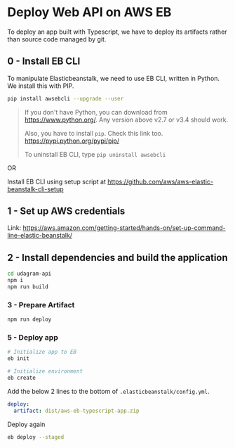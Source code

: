 # Deploy Web API on AWS EB

To deploy an app built with Typescript, we have to deploy its artifacts rather than source code managed by git.

## 0 - Install EB CLI

To manipulate Elasticbeanstalk, we need to use EB CLI, written in Python. We install this with PIP.

```sh
pip install awsebcli --upgrade --user
```

> If you don't have Python, you can download from https://www.python.org/. Any version above v2.7 or v3.4 should work.
>
> Also, you have to install `pip`. Check this link too. https://pypi.python.org/pypi/pip/
>
> To uninstall EB CLI, type `pip uninstall awsebcli`

OR

Install EB CLI using setup script at https://github.com/aws/aws-elastic-beanstalk-cli-setup

## 1 - Set up AWS credentials

Link: https://aws.amazon.com/getting-started/hands-on/set-up-command-line-elastic-beanstalk/

## 2 - Install dependencies and build the application

```sh
cd udagram-api
npm i
npm run build
```

### 3 - Prepare Artifact

```sh
npm run deploy
```

### 5 - Deploy app

```sh
# Initialize app to EB
eb init

# Initialize environment
eb create
```

Add the below 2 lines to the bottom of `.elasticbeanstalk/config.yml`.

```yml
deploy:
  artifact: dist/aws-eb-typescript-app.zip
```

Deploy again

```sh
eb deploy --staged
```
